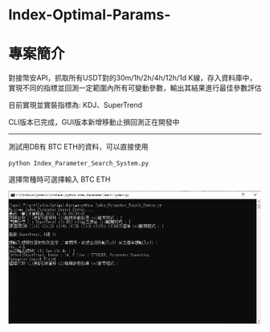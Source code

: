 # Index-Optimal-Params-
# 專案簡介

對接幣安API，抓取所有USDT對的30m/1h/2h/4h/12h/1d K線，存入資料庫中，實現不同的指標並回測一定範圍內所有可變動參數，輸出其結果進行最佳參數評估

目前實現並實裝指標為: KDJ、SuperTrend

CLI版本已完成，GUI版本新增移動止損回測正在開發中

---

測試用DB有 BTC ETH的資料，可以直接使用

`python Index_Parameter_Search_System.py`

選擇幣種時可選擇輸入 BTC ETH

![demo](https://github.com/birsbear/Index-Optimal-Params/blob/main/SuperTrend.png)
